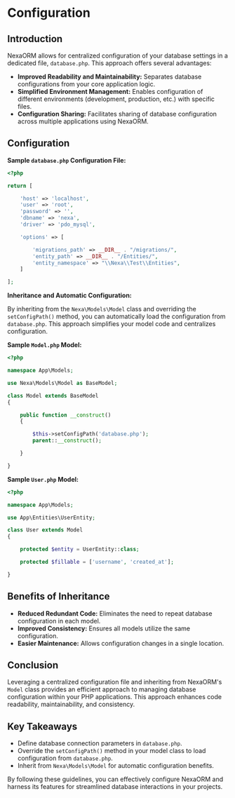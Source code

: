 # **Configuration**

## Introduction

NexaORM allows for centralized configuration of your database settings in a dedicated file, `database.php`. This approach offers several advantages:

- **Improved Readability and Maintainability:** Separates database configurations from your core application logic.
- **Simplified Environment Management:** Enables configuration of different environments (development, production, etc.) with specific files.
- **Configuration Sharing:** Facilitates sharing of database configuration across multiple applications using NexaORM.

## Configuration

**Sample `database.php` Configuration File:**


```php
<?php

return [

    'host' => 'localhost',
    'user' => 'root',
    'password' => '',
    'dbname' => 'nexa',
    'driver' => 'pdo_mysql',

    'options' => [

        'migrations_path' => __DIR__ . "/migrations/",
        'entity_path' => __DIR__ . "/Entities/",
        'entity_namespace' => "\\Nexa\\Test\\Entities",
    ]

];
```

**Inheritance and Automatic Configuration:**

By inheriting from the `Nexa\Models\Model` class and overriding the `setConfigPath()` method, you can automatically load the configuration from `database.php`. This approach simplifies your model code and centralizes configuration.

**Sample `Model.php` Model:**

```php
<?php

namespace App\Models;

use Nexa\Models\Model as BaseModel;

class Model extends BaseModel
{

    public function __construct()
    {

        $this->setConfigPath('database.php');
        parent::__construct();

    }

}
```

**Sample `User.php` Model:**

```php
<?php

namespace App\Models;

use App\Entities\UserEntity;

class User extends Model
{

    protected $entity = UserEntity::class;

    protected $fillable = ['username', 'created_at'];

}
```

## Benefits of Inheritance

- **Reduced Redundant Code:** Eliminates the need to repeat database configuration in each model.
- **Improved Consistency:** Ensures all models utilize the same configuration.
- **Easier Maintenance:** Allows configuration changes in a single location.

## Conclusion

Leveraging a centralized configuration file and inheriting from NexaORM's `Model` class provides an efficient approach to managing database configuration within your PHP applications. This approach enhances code readability, maintainability, and consistency.

## Key Takeaways

- Define database connection parameters in `database.php`.
- Override the `setConfigPath()` method in your model class to load configuration from `database.php`.
- Inherit from `Nexa\Models\Model` for automatic configuration benefits.

By following these guidelines, you can effectively configure NexaORM and harness its features for streamlined database interactions in your projects.